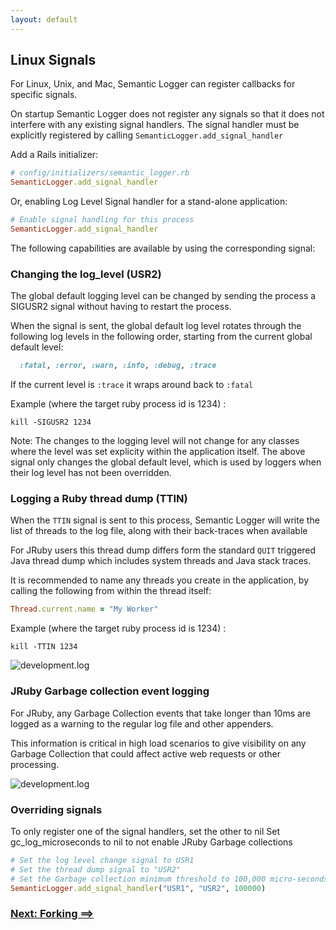 ```yaml
---
layout: default
---
```


## Linux Signals

For Linux, Unix, and Mac, Semantic Logger can register callbacks for specific
signals.

On startup Semantic Logger does not register any signals so that it does not
interfere with any existing signal handlers. The signal handler must be explicitly
registered by calling `SemanticLogger.add_signal_handler`

Add a Rails initializer:

~~~ruby
# config/initializers/semantic_logger.rb
SemanticLogger.add_signal_handler
~~~
Or, enabling Log Level Signal handler for a stand-alone application:

~~~ruby
# Enable signal handling for this process
SemanticLogger.add_signal_handler
~~~

The following capabilities are available by using the corresponding signal:

### Changing the log_level (USR2)

The global default logging level can be changed by sending the process a SIGUSR2
signal without having to restart the process.

When the signal is sent, the global default log level rotates through the following
log levels in the following order, starting from the current global default level:

~~~ruby
  :fatal, :error, :warn, :info, :debug, :trace
~~~

If the current level is `:trace` it wraps around back to `:fatal`

Example (where the target ruby process id is 1234) :

~~~
kill -SIGUSR2 1234
~~~

Note: The changes to the logging level will not change for any classes where the
level was set explicity within the application itself. The above signal only changes
the global default level, which is used by loggers when their log level has not
been overridden.

### Logging a Ruby thread dump (TTIN)

When the `TTIN` signal is sent to this process, Semantic Logger will write the list
of threads to the log file, along with their back-traces when available

For JRuby users this thread dump differs form the standard `QUIT` triggered
Java thread dump which includes system threads and Java stack traces.

It is recommended to name any threads you create in the application, by
calling the following from within the thread itself:
~~~ruby
Thread.current.name = "My Worker"
~~~

Example (where the target ruby process id is 1234) :

~~~
kill -TTIN 1234
~~~

![development.log](images/thread_dump.png)

### JRuby Garbage collection event logging

For JRuby, any Garbage Collection events that take longer than 10ms are logged
as a warning to the regular log file and other appenders.

This information is critical in high load scenarios to give visibility on any
Garbage Collection that could affect active web requests or other processing.

![development.log](images/gc_output.png)

### Overriding signals

To only register one of the signal handlers, set the other to nil
Set gc_log_microseconds to nil to not enable JRuby Garbage collections

~~~ruby
# Set the log level change signal to USR1
# Set the thread dump signal to "USR2"
# Set the Garbage collection minimum threshold to 100,000 micro-seconds
SemanticLogger.add_signal_handler("USR1", "USR2", 100000)
~~~

### [Next: Forking ==>](forking.html)
